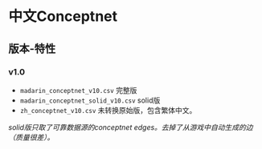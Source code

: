 # 中文Conceptnet

## 版本-特性

### v1.0

- `madarin_conceptnet_v10.csv` 完整版
- `madarin_conceptnet_solid_v10.csv` solid版
- `zh_conceptnet_v10.csv` 未转换原始版，包含繁体中文。

*solid版只取了可靠数据源的conceptnet edges。去掉了从游戏中自动生成的边（质量很差）。*
